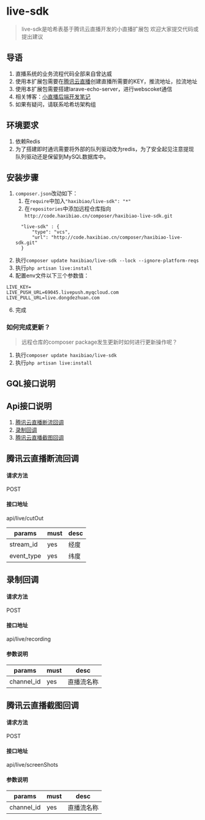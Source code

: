 # live-sdk

> live-sdk是哈希表基于腾讯云直播开发的小直播扩展包
> 欢迎大家提交代码或提出建议

## 导语
1. 直播系统的业务流程代码全部来自曾达威
2. 使用本扩展包需要在[腾讯云直播](https://console.cloud.tencent.com/live/livestat)创建直播所需要的KEY，推流地址，拉流地址 
3. 使用本扩展包需要搭建larave-echo-server，进行webscoket通信
4. 相关博客：[小直播后端开发笔记](http://haxibiao.com/blog/1695)
5. 如果有疑问，请联系哈希坊架构组

## 环境要求
1. 依赖Redis
2. 为了搭建即时通讯需要将外部的队列驱动改为redis，为了安全起见注意提现队列驱动还是保留到MySQL数据库中。

## 安装步骤
1. `composer.json`改动如下：
    1. 在`require`中加入`"haxibiao/live-sdk": "*"`
    2. 在`repositories`中添加远程仓库指向`http://code.haxibiao.cn/composer/haxibiao-live-sdk.git` 
    ```json5
      "live-sdk" : {
          "type": "vcs",
          "url": "http://code.haxibiao.cn/composer/haxibiao-live-sdk.git"
      }
    ```
2. 执行`composer update haxibiao/live-sdk --lock --ignore-platform-reqs`
3. 执行`php artisan live:install`
4. 配置env文件以下三个参数值：
```
LIVE_KEY=
LIVE_PUSH_URL=69045.livepush.myqcloud.com
LIVE_PULL_URL=live.dongdezhuan.com
```
6. 完成

### 如何完成更新？
> 远程仓库的composer package发生更新时如何进行更新操作呢？
1. 执行`composer update haxibiao/live-sdk`
2. 执行`php artisan live:install`

## GQL接口说明

## Api接口说明

1. [腾讯云直播断流回调](#腾讯云直播断流回调)
2. [录制回调](#录制回调)
3. [腾讯云直播截图回调](#腾讯云直播截图回调)

## 腾讯云直播断流回调

#### 请求方法 
POST 

#### 接口地址

api/live/cutOut

| params | must | desc |
| ---- | ---- | ---- |
| stream_id | yes | 经度 |
| event_type | yes | 纬度 |


## 录制回调

#### 请求方法
POST

#### 接口地址

api/live/recording

#### 参数说明

| params | must | desc | 
| ---- | ---- | ---- |
|channel_id | yes | 直播流名称 | 

## 腾讯云直播截图回调

#### 请求方法
POST

#### 接口地址

api/live/screenShots

#### 参数说明

| params | must | desc | 
| ---- | ---- | ---- |
|channel_id | yes | 直播流名称 | 
